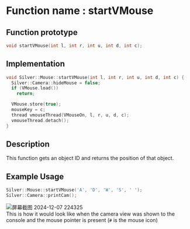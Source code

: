 # Function name : startVMouse

## Function prototype

```cpp
void startVMouse(int l, int r, int u, int d, int c);
```

## Implementation

```cpp
void Silver::Mouse::startVMouse(int l, int r, int u, int d, int c) {
  Silver::Camera::hideMouse = false;
  if (VMouse.load())
    return;

  VMouse.store(true);
  mouseKey = c;
  thread vmouseThread(VMouseOn, l, r, u, d, c);
  vmouseThread.detach();
}
```

## Description
This function gets an object ID and returns the position of that object.

## Example Usage
```cpp
Silver::Mouse::startVMouse('A', 'D', 'W', 'S', ' ');
Silver::Camera::printCam();
```

![屏幕截图 2024-12-07 224325](https://github.com/user-attachments/assets/7b33b3d5-d7c0-495d-91c2-fb987fb58bc7) <br>
This is how it would look like when the camera view was shown to the console and the mouse pointer is present (`#` is the mouse icon)
